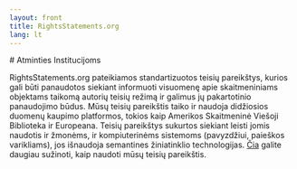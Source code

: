 ```yaml
---
layout: front
title: RightsStatements.org
lang: lt
---
```


<div class="box">
# Atminties Institucijoms

RightsStatements.org pateikiamos standartizuotos teisių pareikštys, kurios gali būti panaudotos siekiant informuoti visuomenę apie skaitmeniniams objektams taikomą autorių teisių režimą ir galimus jų pakartotinio panaudojimo būdus. Mūsų teisių pareikštis taiko ir naudoja didžiosios duomenų kaupimo platformos, tokios kaip Amerikos Skaitmeninė Viešoji Biblioteka ir Europeana. Teisių pareikštys sukurtos siekiant leisti jomis naudotis ir žmonėms, ir kompiuterinėms sistemoms (pavyzdžiui, paieškos varikliams), jos išnaudoja semantines žiniatinklio technologijas. [Čia](/en/documentation#use-by-cultural-heritage-institutions) galite daugiau sužinoti, kaip naudoti mūsų teisių pareikštis.
</div>
